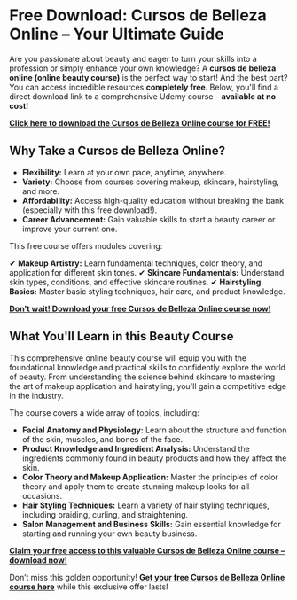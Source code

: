 # Free Download: Cursos de Belleza Online – Your Ultimate Guide

Are you passionate about beauty and eager to turn your skills into a profession or simply enhance your own knowledge? A **cursos de belleza online (online beauty course)** is the perfect way to start! And the best part? You can access incredible resources **completely free**. Below, you'll find a direct download link to a comprehensive Udemy course – **available at no cost!**

[**Click here to download the Cursos de Belleza Online course for FREE!**](https://udemywork.com/cursos-de-belleza-online)

## Why Take a Cursos de Belleza Online?

*   **Flexibility:** Learn at your own pace, anytime, anywhere.
*   **Variety:** Choose from courses covering makeup, skincare, hairstyling, and more.
*   **Affordability:** Access high-quality education without breaking the bank (especially with this free download!).
*   **Career Advancement:** Gain valuable skills to start a beauty career or improve your current one.

This free course offers modules covering:

✔ **Makeup Artistry:** Learn fundamental techniques, color theory, and application for different skin tones.
✔ **Skincare Fundamentals:** Understand skin types, conditions, and effective skincare routines.
✔ **Hairstyling Basics:** Master basic styling techniques, hair care, and product knowledge.

[**Don't wait! Download your free Cursos de Belleza Online course now!**](https://udemywork.com/cursos-de-belleza-online)

## What You'll Learn in this Beauty Course

This comprehensive online beauty course will equip you with the foundational knowledge and practical skills to confidently explore the world of beauty. From understanding the science behind skincare to mastering the art of makeup application and hairstyling, you'll gain a competitive edge in the industry.

The course covers a wide array of topics, including:

*   **Facial Anatomy and Physiology:** Learn about the structure and function of the skin, muscles, and bones of the face.
*   **Product Knowledge and Ingredient Analysis:** Understand the ingredients commonly found in beauty products and how they affect the skin.
*   **Color Theory and Makeup Application:** Master the principles of color theory and apply them to create stunning makeup looks for all occasions.
*   **Hair Styling Techniques:** Learn a variety of hair styling techniques, including braiding, curling, and straightening.
*   **Salon Management and Business Skills:** Gain essential knowledge for starting and running your own beauty business.

[**Claim your free access to this valuable Cursos de Belleza Online course – download now!**](https://udemywork.com/cursos-de-belleza-online)

Don’t miss this golden opportunity! **[Get your free Cursos de Belleza Online course here](https://udemywork.com/cursos-de-belleza-online)** while this exclusive offer lasts!
